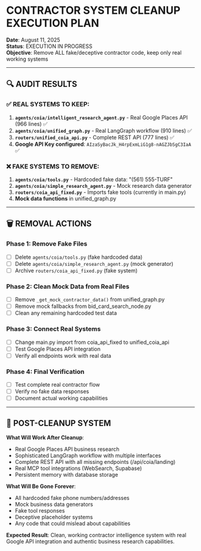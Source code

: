 # CONTRACTOR SYSTEM CLEANUP EXECUTION PLAN

**Date**: August 11, 2025  
**Status**: EXECUTION IN PROGRESS  
**Objective**: Remove ALL fake/deceptive contractor code, keep only real working systems

---

## 🔍 AUDIT RESULTS

### ✅ **REAL SYSTEMS TO KEEP**:
1. **`agents/coia/intelligent_research_agent.py`** - Real Google Places API (966 lines) ✅
2. **`agents/coia/unified_graph.py`** - Real LangGraph workflow (910 lines) ✅
3. **`routers/unified_coia_api.py`** - Complete REST API (777 lines) ✅
4. **Google API Key configured**: `AIzaSyBacJk_H4rpExmLiG1g8-nAGZJbSgC3IaA` ✅

### ❌ **FAKE SYSTEMS TO REMOVE**:
1. **`agents/coia/tools.py`** - Hardcoded fake data: "(561) 555-TURF"
2. **`agents/coia/simple_research_agent.py`** - Mock research data generator
3. **`routers/coia_api_fixed.py`** - Imports fake tools (currently in main.py)
4. **Mock data functions** in unified_graph.py

---

## 🗑️ REMOVAL ACTIONS

### Phase 1: Remove Fake Files
- [ ] Delete `agents/coia/tools.py` (fake hardcoded data)
- [ ] Delete `agents/coia/simple_research_agent.py` (mock generator)
- [ ] Archive `routers/coia_api_fixed.py` (fake system)

### Phase 2: Clean Mock Data from Real Files
- [ ] Remove `_get_mock_contractor_data()` from unified_graph.py
- [ ] Remove mock fallbacks from bid_card_search_node.py
- [ ] Clean any remaining hardcoded test data

### Phase 3: Connect Real Systems
- [ ] Change main.py import from coia_api_fixed to unified_coia_api
- [ ] Test Google Places API integration
- [ ] Verify all endpoints work with real data

### Phase 4: Final Verification
- [ ] Test complete real contractor flow
- [ ] Verify no fake data responses
- [ ] Document actual working capabilities

---

## 🎯 POST-CLEANUP SYSTEM

**What Will Work After Cleanup**:
- Real Google Places API business research
- Sophisticated LangGraph workflow with multiple interfaces
- Complete REST API with all missing endpoints (/api/coia/landing)
- Real MCP tool integrations (WebSearch, Supabase)
- Persistent memory with database storage

**What Will Be Gone Forever**:
- All hardcoded fake phone numbers/addresses
- Mock business data generators
- Fake tool responses
- Deceptive placeholder systems
- Any code that could mislead about capabilities

**Expected Result**: Clean, working contractor intelligence system with real Google API integration and authentic business research capabilities.